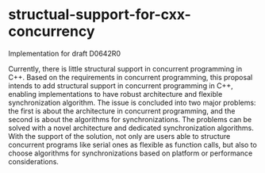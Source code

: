 # structual-support-for-cxx-concurrency
Implementation for draft D0642R0

Currently, there is little structural support in concurrent programming in C++. Based on the requirements in concurrent programming, this proposal intends to add structural support in concurrent programming in C++, enabling implementations to have robust architecture and flexible synchronization algorithm.
The issue is concluded into two major problems: the first is about the architecture in concurrent programming, and the second is about the algorithms for synchronizations.
The problems can be solved with a novel architecture and dedicated synchronization algorithms. With the support of the solution, not only are users able to structure concurrent programs like serial ones as flexible as function calls, but also to choose algorithms for synchronizations based on platform or performance considerations.
